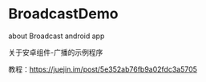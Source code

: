 # BroadcastDemo

about Broadcast android app

关于安卓组件-广播的示例程序

教程：https://juejin.im/post/5e352ab76fb9a02fdc3a5705
